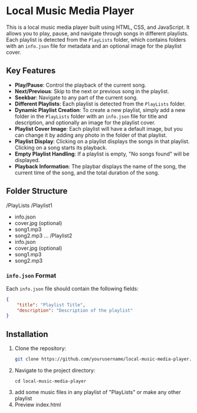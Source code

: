 # Local Music Media Player

This is a local music media player built using HTML, CSS, and JavaScript. It allows you to play, pause, and navigate through songs in different playlists. Each playlist is detected from the `PlayLists` folder, which contains folders with an `info.json` file for metadata and an optional image for the playlist cover.

## Key Features

- **Play/Pause**: Control the playback of the current song.
- **Next/Previous**: Skip to the next or previous song in the playlist.
- **Seekbar**: Navigate to any part of the current song.
- **Different Playlists**: Each playlist is detected from the `PlayLists` folder.
- **Dynamic Playlist Creation**: To create a new playlist, simply add a new folder in the `PlayLists` folder with an `info.json` file for title and description, and optionally an image for the playlist cover.
- **Playlist Cover Image**: Each playlist will have a default image, but you can change it by adding any photo in the folder of that playlist.
- **Playlist Display**: Clicking on a playlist displays the songs in that playlist. Clicking on a song starts its playback.
- **Empty Playlist Handling**: If a playlist is empty, "No songs found" will be displayed.
- **Playback Information**: The playbar displays the name of the song, the current time of the song, and the total duration of the song.

## Folder Structure

/PlayLists
/Playlist1
- info.json
- cover.jpg (optional)
- song1.mp3
- song2.mp3
...
/Playlist2
- info.json
- cover.jpg (optional)
- song1.mp3
- song2.mp3


### `info.json` Format

Each `info.json` file should contain the following fields:

```json
{
    "title": "Playlist Title",
    "description": "Description of the playlist"
}
```
  

## Installation

1. Clone the repository:
   ```bash
   git clone https://github.com/yourusername/local-music-media-player.git
2. Navigate to the project directory:
   ```bach
   cd local-music-media-player
3. add some music files in any playlist of "PlayLists" or make any other playlist
4. Preview index.html
